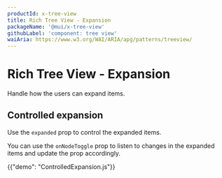 ```yaml
---
productId: x-tree-view
title: Rich Tree View - Expansion
packageName: '@mui/x-tree-view'
githubLabel: 'component: tree view'
waiAria: https://www.w3.org/WAI/ARIA/apg/patterns/treeview/
---
```


# Rich Tree View - Expansion

<p class="description">Handle how the users can expand items.</p>

## Controlled expansion

Use the `expanded` prop to control the expanded items.

You can use the `onNodeToggle` prop to listen to changes in the expanded items and update the prop accordingly.

{{"demo": "ControlledExpansion.js"}}

